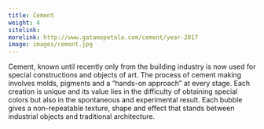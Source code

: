 ```yaml
---
title: Cement
weight: 4
sitelink: 
morelink: http://www.gatamepetala.com/cement/year-2017
image: images/cement.jpg
---
```


Cement, known until recently only from the building industry is now used for special constructions and objects of art. The process of cement making involves molds, pigments and a “hands-on approach” at every stage. Each creation is unique and its value lies in the difficulty of obtaining special colors but also in the spontaneous and experimental result. Each bubble gives a non-repeatable texture, shape and effect that stands between industrial objects and traditional architecture.
